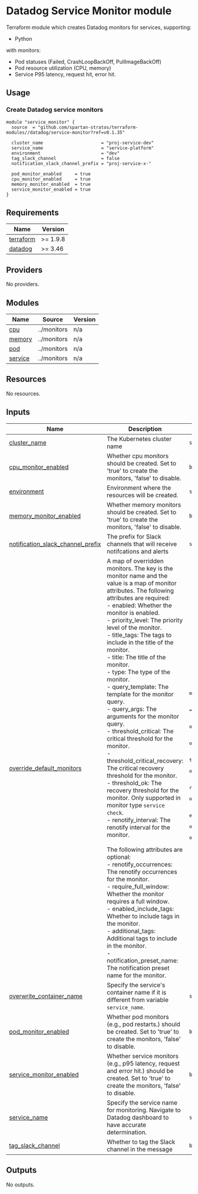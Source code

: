 # Datadog Service Monitor module

Terraform module which creates Datadog monitors for services, supporting:

- Python

with monitors:

- Pod statuses (Failed, CrashLoopBackOff, PullImageBackOff)
- Pod resource utilization (CPU, memory)
- Service P95 latency, request hit, error hit.

## Usage
### Create Datadog service monitors
```hcl
module "service_monitor" {
  source  = "github.com/spartan-stratos/terraform-modules//datadog/service-monitor?ref=v0.1.35"

  cluster_name                      = "proj-service-dev"
  service_name                      = "service-platform"
  environment                       = "dev"
  tag_slack_channel                 = false
  notification_slack_channel_prefix = "proj-service-x-"

  pod_monitor_enabled     = true
  cpu_monitor_enabled     = true
  memory_monitor_enabled  = true
  service_monitor_enabled = true
}
```

<!-- BEGIN_TF_DOCS -->
## Requirements

| Name | Version |
|------|---------|
| <a name="requirement_terraform"></a> [terraform](#requirement\_terraform) | >= 1.9.8 |
| <a name="requirement_datadog"></a> [datadog](#requirement\_datadog) | >= 3.46 |

## Providers

No providers.

## Modules

| Name | Source | Version |
|------|--------|---------|
| <a name="module_cpu"></a> [cpu](#module\_cpu) | ../monitors | n/a |
| <a name="module_memory"></a> [memory](#module\_memory) | ../monitors | n/a |
| <a name="module_pod"></a> [pod](#module\_pod) | ../monitors | n/a |
| <a name="module_service"></a> [service](#module\_service) | ../monitors | n/a |

## Resources

No resources.

## Inputs

| Name | Description | Type | Default | Required |
|------|-------------|------|---------|:--------:|
| <a name="input_cluster_name"></a> [cluster\_name](#input\_cluster\_name) | The Kubernetes cluster name | `string` | n/a | yes |
| <a name="input_cpu_monitor_enabled"></a> [cpu\_monitor\_enabled](#input\_cpu\_monitor\_enabled) | Whether cpu monitors should be created. Set to 'true' to create the monitors, 'false' to disable. | `bool` | `false` | no |
| <a name="input_environment"></a> [environment](#input\_environment) | Environment where the resources will be created. | `string` | n/a | yes |
| <a name="input_memory_monitor_enabled"></a> [memory\_monitor\_enabled](#input\_memory\_monitor\_enabled) | Whether memory monitors should be created. Set to 'true' to create the monitors, 'false' to disable. | `bool` | `false` | no |
| <a name="input_notification_slack_channel_prefix"></a> [notification\_slack\_channel\_prefix](#input\_notification\_slack\_channel\_prefix) | The prefix for Slack channels that will receive notifcations and alerts | `string` | n/a | yes |
| <a name="input_override_default_monitors"></a> [override\_default\_monitors](#input\_override\_default\_monitors) | A map of overridden monitors. The key is the monitor name and the value is a map of monitor attributes. The following attributes are required:<br/>    - enabled: Whether the monitor is enabled.<br/>    - priority\_level: The priority level of the monitor.<br/>    - title\_tags: The tags to include in the title of the monitor.<br/>    - title: The title of the monitor.<br/>    - type: The type of the monitor.<br/>    - query\_template: The template for the monitor query.<br/>    - query\_args: The arguments for the monitor query.<br/>    - threshold\_critical: The critical threshold for the monitor.<br/>    - threshold\_critical\_recovery: The critical recovery threshold for the monitor.<br/>    - threshold\_ok: The recovery threshold for the monitor. Only supported in monitor type `service check`.<br/>    - renotify\_interval: The renotify interval for the monitor.<br/><br/>    The following attributes are optional:<br/>    - renotify\_occurrences: The renotify occurrences for the monitor.<br/>    - require\_full\_window: Whether the monitor requires a full window.<br/>    - enabled\_include\_tags: Whether to include tags in the monitor.<br/>    - additional\_tags: Additional tags to include in the monitor.<br/>    - notification\_preset\_name: The notification preset name for the monitor. | <pre>map(object({<br/>    enabled                     = optional(bool)<br/>    priority_level              = optional(number)<br/>    title_tags                  = optional(string)<br/>    title                       = optional(string)<br/>    type                        = optional(string)<br/>    query_template              = optional(string)<br/>    query_args                  = optional(map(string))<br/>    threshold_critical          = optional(number)<br/>    threshold_critical_recovery = optional(number)<br/>    threshold_ok                = optional(number)<br/>    renotify_interval           = optional(number)<br/>    renotify_occurrences        = optional(number)<br/>    require_full_window         = optional(bool)<br/>    enabled_include_tags        = optional(bool)<br/>    additional_tags             = optional(list(string))<br/>    notification_preset_name    = optional(string)<br/>  }))</pre> | `{}` | no |
| <a name="input_overwrite_container_name"></a> [overwrite\_container\_name](#input\_overwrite\_container\_name) | Specify the service's container name if it is different from variable `service_name`. | `string` | `null` | no |
| <a name="input_pod_monitor_enabled"></a> [pod\_monitor\_enabled](#input\_pod\_monitor\_enabled) | Whether pod monitors (e.g., pod restarts.) should be created. Set to 'true' to create the monitors, 'false' to disable. | `bool` | `false` | no |
| <a name="input_service_monitor_enabled"></a> [service\_monitor\_enabled](#input\_service\_monitor\_enabled) | Whether service monitors (e.g., p95 latency, request and error hit.) should be created. Set to 'true' to create the monitors, 'false' to disable. | `bool` | `false` | no |
| <a name="input_service_name"></a> [service\_name](#input\_service\_name) | Specify the service name for monitoring. Navigate to Datadog dashboard to have accurate determination. | `string` | n/a | yes |
| <a name="input_tag_slack_channel"></a> [tag\_slack\_channel](#input\_tag\_slack\_channel) | Whether to tag the Slack channel in the message | `bool` | `true` | no |

## Outputs

No outputs.
<!-- END_TF_DOCS -->